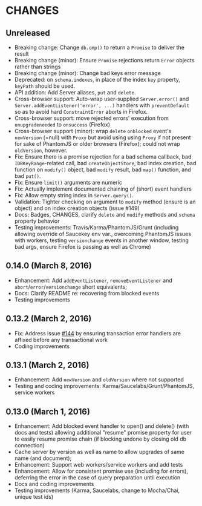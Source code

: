 # CHANGES

## Unreleased

- Breaking change: Change `db.cmp()` to return a `Promise` to deliver
    the result
- Breaking change (minor): Ensure `Promise` rejections return `Error` objects
    rather than strings
- Breaking change (minor): Change bad keys error message
- Deprecated: on `schema.indexes`, in place of the index `key` property,
    `keyPath` should be used.
- API addition: Add Server aliases, `put` and `delete`.
- Cross-browser support: Auto-wrap user-supplied `Server.error()` and
    `Server.addEventListener('error', ...)` handlers with `preventDefault`
    so as to avoid hard `ConstraintError` aborts in Firefox.
- Cross-browser support: move rejected errors' execution from
    `onupgradeneeded` to `onsuccess` (Firefox)
- Cross-browser support (minor): wrap `delete` `onblocked` event's
    `newVersion` (=null) with `Proxy` but avoid using using `Proxy`
    if not present for sake of PhantomJS or older browsers (Firefox);
    could not wrap `oldVersion`, however.
- Fix: Ensure there is a promise rejection for a bad schema callback,
    bad `IDBKeyRange`-related call, bad `createObjectStore`, bad index
    creation, bad function on `modify()` object, bad `modify` result,
    bad `map()` function, and bad `put()`.
- Fix: Ensure `limit()` arguments are numeric
- Fix: Actually implement documented chaining of (short) event handlers
- Fix: Allow empty string index in `Server.query()`.
- Validation: Tighter checking on argument to `modify` method (ensure is
    an object) and on index creation objects (issue #149)
- Docs: Badges, CHANGES, clarify `delete` and `modify` methods and `schema`
    property behavior
- Testing improvements: Travis/Karma/PhantomJS/Grunt (including allowing
    override of Saucekey env var., overcoming PhantomJS issues with workers,
    testing `versionchange` events in another window, testing bad args,
    ensure Firefox is passing as well as Chrome)

## 0.14.0 (March 8, 2016)

- Enhancement: Add `addEventListener`, `removeEventListener` and
  `abort`/`error`/`versionchange` short equivalents;
- Docs: Clarify README re: recovering from blocked events
- Testing improvements

## 0.13.2 (March 2, 2016)

- Fix: Address issue [#144](https://github.com/aaronpowell/db.js/issues/144)
    by ensuring transaction error handlers are affixed before any
    transactional work
- Coding improvements

## 0.13.1 (March 2, 2016)

- Enhancement: Add `newVersion` and `oldVersion` where not supported
- Testing and coding improvements: Karma/Saucelabs/Grunt/PhantomJS,
    service workers

## 0.13.0 (March 1, 2016)

- Enhancement: Add blocked event handler to open() and delete() (with docs and
    tests) allowing additional "resume" promise property for user to easily
   resume promise chain (if blocking undone by closing old db connection)
- Cache server by version as well as name to allow upgrades of same name
    (and document);
- Enhancement: Support web workers/service workers and add tests
- Enhancement: Allow for consistent promise use (including for errors),
    deferring the error in the case of query preparation until execution
- Docs and coding improvements
- Testing improvements (Karma, Saucelabs, change to Mocha/Chai, unique
    test ids)
